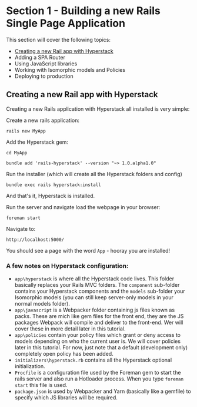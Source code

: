 # Section 1 - Building a new Rails Single Page Application

This section will cover the following topics:

+ [Creating a new Rail app with Hyperstack](#creating-a-new-rail-app-with-hyperstack)
+ Adding a SPA Router
+ Using JavaScript libraries
+ Working with Isomorphic models and Policies
+ Deploying to production

## Creating a new Rail app with Hyperstack

Creating a new Rails application with Hyperstack all installed is very simple:

Create a new rails application:

```
rails new MyApp
```

Add the Hyperstack gem:

```
cd MyApp

bundle add 'rails-hyperstack' --version "~> 1.0.alpha1.0"
```

Run the installer (which will create all the Hyperstack folders and config)

```
bundle exec rails hyperstack:install
```

And that's it, Hyperstack is installed.

Run the server and navigate load the webpage in your browser:

```
foreman start
```

Navigate to: 

`http://localhost:5000/`

You should see a page with the word `App` - hooray you are installed!

### A few notes on Hyperstack configuration:

+ `app\hyperstack` is where all the Hyperstack code lives. This folder basically replaces your Rails MVC folders. The `component` sub-folder contains your Hyperstack components and the `models` sub-folder your Isomorphic models (you can still keep server-only models in your normal models folder).
+ `app\javascript` is a Webpacker folder containing js files known as packs. These are mich like gem files for the front end, they are the JS packages Webpack will compile and deliver to the front-end. Wer will cover these in more detail later in this tutorial.
+ `app\policies` contain your policy files which grant or deny access to models depending on who the current user is. We will cover policies later in this tutorial. For now, just note that a default (development only) completely open policy has been added. 
+ `initializers\hyperstack.rb` contains all the Hyperstack optional  initialization.  
+ `Procfile` is a configuration file used by the Foreman gem to start the rails server and also run a Hotloader process. When you type `foreman start` this file is used.
+ `package.json` is used by Webpacker and Yarn (basically like a gemfile) to specify which JS libraries will be required.

